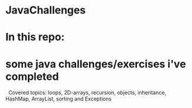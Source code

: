 # JavaChallenges

# In this repo:
# some java challenges/exercises i've completed
   Covered topics: loops, 2D-arrays, recursion, objects, inheritance, HashMap, ArrayList, sorting and Exceptions
